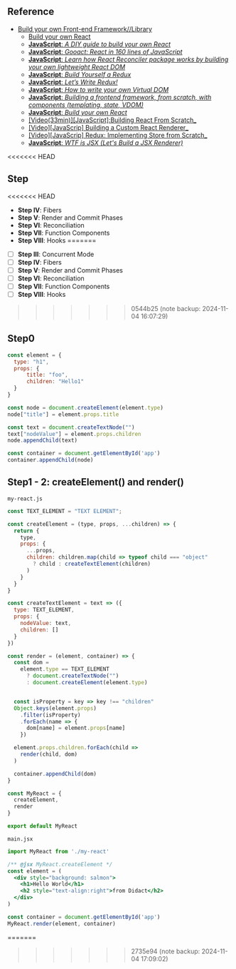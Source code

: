 ## Reference
* [Build your own Front-end Framework//Library](https://build-your-own-x.vercel.app/#build-your-own-front-end-framework--library)
	* [Build your own React](https://pomb.us/build-your-own-react/)
	- [**JavaScript**: _A DIY guide to build your own React_](https://github.com/hexacta/didact)
	- [**JavaScript**: _Gooact: React in 160 lines of JavaScript_](https://medium.com/@sweetpalma/gooact-react-in-160-lines-of-javascript-44e0742ad60f)
	- [**JavaScript**: _Learn how React Reconciler package works by building your own lightweight React DOM_](https://hackernoon.com/learn-you-some-custom-react-renderers-aed7164a4199)
	- [**JavaScript**: _Build Yourself a Redux_](https://zapier.com/engineering/how-to-build-redux/)
	- [**JavaScript**: _Let’s Write Redux!_](https://www.jamasoftware.com/blog/lets-write-redux/)
	- [**JavaScript**: _How to write your own Virtual DOM_](https://medium.com/@deathmood/how-to-write-your-own-virtual-dom-ee74acc13060)
	- [**JavaScript**: _Building a frontend framework, from scratch, with components (templating, state, VDOM)_](https://mfrachet.github.io/create-frontend-framework/)
	- [**JavaScript**: _Build your own React_](https://pomb.us/build-your-own-react/)
	- [\[Video(33min)\]\[JavaScript\]:Building React From Scratch_](https://www.youtube.com/watch?v=_MAD4Oly9yg) 
	- [\[Video\]\[JavaScrip\] Building a Custom React Renderer_](https://youtu.be/CGpMlWVcHok) 
	- [\[Video\]\[JavaScrip\] Redux: Implementing Store from Scratch_](https://egghead.io/lessons/react-redux-implementing-store-from-scratch) 
	-  [**JavaScript**: _WTF is JSX (Let's Build a JSX Renderer)_](https://jasonformat.com/wtf-is-jsx/)

<<<<<<< HEAD
## Step
<<<<<<< HEAD
- **Step IV**: Fibers
- **Step V**: Render and Commit Phases
- **Step VI**: Reconciliation
- **Step VII**: Function Components
- **Step VIII**: Hooks
=======
- [ ]  **Step III**: Concurrent Mode
- [ ]  **Step IV**: Fibers
- [ ]  **Step V**: Render and Commit Phases
- [ ]  **Step VI**: Reconciliation
- [ ]  **Step VII**: Function Components
- [ ]  **Step VIII**: Hooks
>>>>>>> 0544b25 (note backup: 2024-11-04 16:07:29)

## Step0
```js
const element = {
  type: "h1",
  props: {
      title: "foo",
      children: "Hello1"
  }
}

const node = document.createElement(element.type)
node["title"] = element.props.title

const text = document.createTextNode("")
text["nodeValue"] = element.props.children
node.appendChild(text)

const container = document.getElementById('app')
container.appendChild(node)
```

## Step1 - 2: createElement() and render()

`my-react.js`
```js
const TEXT_ELEMENT = "TEXT ELEMENT";

const createElement = (type, props, ...children) => {
  return {
    type,
    props: {
      ...props,
      children: children.map(child => typeof child === "object"
        ? child : createTextElement(children)
      )
    }
  }
}

const createTextElement = text => ({
  type: TEXT_ELEMENT,
  props: {
    nodeValue: text,
    children: []
  }
})

const render = (element, container) => {
  const dom =
    element.type == TEXT_ELEMENT
      ? document.createTextNode("")
      : document.createElement(element.type)


  const isProperty = key => key !== "children"
  Object.keys(element.props)
    .filter(isProperty)
    .forEach(name => {
      dom[name] = element.props[name]
    })

  element.props.children.forEach(child =>
    render(child, dom)
  )

  container.appendChild(dom)
}

const MyReact = {
  createElement,
  render
}

export default MyReact
```

`main.jsx`
```jsx
import MyReact from './my-react'

/** @jsx MyReact.createElement */
const element = (
  <div style="background: salmon">
    <h1>Hello World</h1>
    <h2 style="text-align:right">from Didact</h2>
  </div>
)

const container = document.getElementById('app')
MyReact.render(element, container)
```
=======
>>>>>>> 2735e94 (note backup: 2024-11-04 17:09:02)

